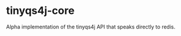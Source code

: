 tinyqs4j-core
=============

Alpha implementation of the tinyqs4j API that speaks directly to redis.